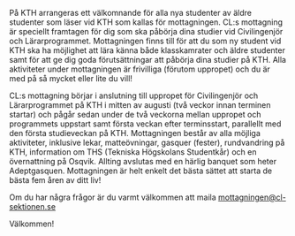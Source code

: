 På KTH arrangeras ett välkomnande för alla nya studenter av äldre studenter som läser vid KTH som kallas för mottagningen. CL:s mottagning är speciellt framtagen för dig som ska påbörja dina studier vid Civilingenjör och Lärarprogrammet. Mottagningen finns till för att du som ny student vid KTH ska ha möjlighet att lära känna både klasskamrater och äldre studenter samt för att ge dig goda förutsättningar att påbörja dina studier på KTH. Alla aktiviteter under mottagningen är frivilliga (förutom uppropet) och du är med på så mycket eller lite du vill!

CL:s mottagning börjar i anslutning till uppropet för Civilingenjör och Lärarprogrammet på KTH i mitten av augusti (två veckor innan terminen startar) och pågår sedan under de två veckorna mellan uppropet och programmets uppstart samt första veckan efter terminsstart, parallellt med den första studieveckan på KTH. Mottagningen består av alla möjliga aktiviteter, inklusive lekar, matteövningar, gasquer (fester), rundvandring på KTH, information om THS (Tekniska Högskolans Studentkår) och en övernattning på Osqvik. Allting avslutas med en härlig banquet som heter Adeptgasquen. Mottagningen är helt enkelt det bästa sättet att starta de bästa fem åren av ditt liv!

Om du har några frågor är du varmt välkommen att maila mottagningen@cl-sektionen.se 

Välkommen!
